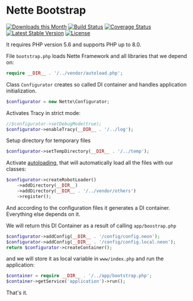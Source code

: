 Nette Bootstrap
===============

[![Downloads this Month](https://img.shields.io/packagist/dm/nette/bootstrap.svg)](https://packagist.org/packages/nette/bootstrap)
[![Build Status](https://travis-ci.org/nette/bootstrap.svg?branch=master)](https://travis-ci.org/nette/bootstrap)
[![Coverage Status](https://coveralls.io/repos/github/nette/bootstrap/badge.svg?branch=master)](https://coveralls.io/github/nette/bootstrap?branch=master)
[![Latest Stable Version](https://poser.pugx.org/nette/bootstrap/v/stable)](https://github.com/nette/bootstrap/releases)
[![License](https://img.shields.io/badge/license-New%20BSD-blue.svg)](https://github.com/nette/bootstrap/blob/master/license.md)

It requires PHP version 5.6 and supports PHP up to 8.0.

File `bootstrap.php` loads Nette Framework and all libraries that we depend on:

```php
require __DIR__ . '/../vendor/autoload.php';
```

Class `Configurator` creates so called DI container and handles application initialization.

```php
$configurator = new Nette\Configurator;
```

Activates Tracy in strict mode:

```php
//$configurator->setDebugMode(true);
$configurator->enableTracy(__DIR__ . '/../log');
```

Setup directory for temporary files

```php
$configurator->setTempDirectory(__DIR__ . '/../temp');
```

Activate [autoloading](https://doc.nette.org/en/auto-loading#toc-nette-loaders-robotloader), that will automatically load all the files with our classes:

```php
$configurator->createRobotLoader()
	->addDirectory(__DIR__)
	->addDirectory(__DIR__ . '/../vendor/others')
	->register();
```

And according to the configuration files it generates a DI container. Everything else depends on it.

We will return this DI Container as a result of calling `app/boostrap.php`

```php
$configurator->addConfig(__DIR__ . '/config/config.neon');
$configurator->addConfig(__DIR__ . '/config/config.local.neon');
return $configurator->createContainer();
```

and we will store it as local variable in `www/index.php` and run the application:

```php
$container = require __DIR__ . '/../app/bootstrap.php';
$container->getService('application')->run();
```

That's it.
